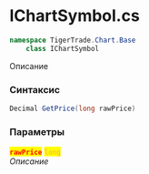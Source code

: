 
# IChartSymbol.cs
```csharp
namespace TigerTrade.Chart.Base  
    class IChartSymbol
```

Описание

### Синтаксис
```csharp
Decimal GetPrice(long rawPrice)
```

### Параметры  
<mark style="color:red;">**`rawPrice`**</mark> <mark style="color: rgb(255, 166, 87);">`long`</mark>  
 *Описание*  
  

                    
                    
